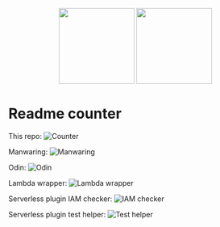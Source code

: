 <p align="center">
  <img height="150" src="https://d1wzvcwrgjaybe.cloudfront.net/repos/manwaring/readme-counter/readme-category-icon.png">
  <img height="150" src="https://d1wzvcwrgjaybe.cloudfront.net/repos/manwaring/readme-counter/readme-repo-icon.png">
</p>

# Readme counter

This repo: ![Counter](https://b7z7o7y5fi.execute-api.us-east-1.amazonaws.com/v1/readme/visits/github/manwaring/readme-counter?style=flat-square)

Manwaring: ![Manwaring](https://b7z7o7y5fi.execute-api.us-east-1.amazonaws.com/v1/readme/visits/github/manwaring/manwaring?style=flat-square&anonymous=true)

Odin: ![Odin](https://b7z7o7y5fi.execute-api.us-east-1.amazonaws.com/v1/readme/visits/github/manwaring-automation/odin?style=flat-square&anonymous=true)

Lambda wrapper: ![Lambda wrapper](https://b7z7o7y5fi.execute-api.us-east-1.amazonaws.com/v1/readme/visits/github/manwaring/lambda-wrapper?style=flat-square&anonymous=true)

Serverless plugin IAM checker: ![IAM checker](https://b7z7o7y5fi.execute-api.us-east-1.amazonaws.com/v1/readme/visits/github/manwaring/serverless-plugin-iam-checker?style=flat-square&anonymous=true)

Serverless plugin test helper: ![Test helper](https://b7z7o7y5fi.execute-api.us-east-1.amazonaws.com/v1/readme/visits/github/manwaring/serverless-plugin-test-helper?style=flat-square&anonymous=true)
